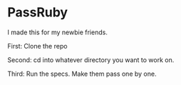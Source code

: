 PassRuby
========
I made this for my newbie friends.  

First: Clone the repo

Second: cd into whatever directory you want to work on. 

Third: Run the specs.  Make them pass one by one.
